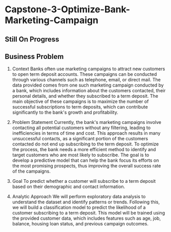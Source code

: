 # Capstone-3-Optimize-Bank-Marketing-Campaign

## Still On Progress

## Business Problem
1. Context
Banks often use marketing campaigns to attract new customers to open term deposit accounts. These campaigns can be conducted through various channels such as telephone, email, or direct mail. The data provided comes from one such marketing campaign conducted by a bank, which includes information about the customers contacted, their personal details, and whether they subscribed to a term deposit. The main objective of these campaigns is to maximize the number of successful subscriptions to term deposits, which can contribute significantly to the bank's growth and profitability.

2. Problem Statement
Currently, the bank's marketing campaigns involve contacting all potential customers without any filtering, leading to inefficiencies in terms of time and cost. This approach results in many unsuccessful contacts, as a significant portion of the customers contacted do not end up subscribing to the term deposit. To optimize the process, the bank needs a more efficient method to identify and target customers who are most likely to subscribe. The goal is to develop a predictive model that can help the bank focus its efforts on the most promising prospects, thus improving the overall success rate of the campaigns.

3. Goal
To predict whether a customer will subscribe to a term deposit based on their demographic and contact information.

4. Analytic Approach
We will perform exploratory data analysis to understand the dataset and identify patterns or trends. Following this, we will build a classification model to predict the likelihood of a customer subscribing to a term deposit. This model will be trained using the provided customer data, which includes features such as age, job, balance, housing loan status, and previous campaign outcomes.
